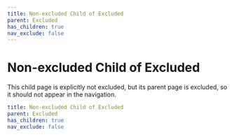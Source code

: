 ```yaml
---
title: Non-excluded Child of Excluded
parent: Excluded
has_children: true
nav_exclude: false
---
```

# Non-excluded Child of Excluded

This child page is explicitly not excluded, but its parent page is excluded, so it should not appear in the navigation.

```yaml
title: Non-excluded Child of Excluded
parent: Excluded
has_children: true
nav_exclude: false
```
